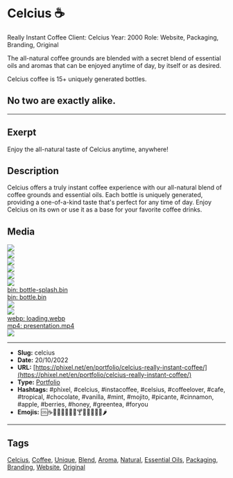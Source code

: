 # Celcius ☕
Really Instant Coffee
Client: Celcius
Year: 2000
Role: Website, Packaging, Branding, Original

The all-natural coffee grounds are blended with a secret blend of essential oils and aromas that can be enjoyed anytime of day, by itself or as desired.

Celcius coffee is 15+ uniquely generated bottles.
## No two are exactly alike.
------------
## Exerpt
Enjoy the all-natural taste of Celcius anytime, anywhere!
## Description
Celcius offers a truly instant coffee experience with our all-natural blend of coffee grounds and essential oils. Each bottle is uniquely generated, providing a one-of-a-kind taste that's perfect for any time of day. Enjoy Celcius on its own or use it as a base for your favorite coffee drinks.
## Media
<img src="media/51e8a9e8/celcius-bar-cut.jpg" loading="lazy"><br>
<img src="media/96e90ad5/celcius-bar.jpg" loading="lazy"><br>
<img src="media/fe5ca1ee/celcius-beach.jpg" loading="lazy"><br>
<img src="media/46e6ca5c/celcius-honey.jpg" loading="lazy"><br>
<img src="media/fb299afb/celcius-morning-cut.jpg" loading="lazy"><br>
<img src="media/b55b3780/celcius-morning.jpg" loading="lazy"><br>
	<a href="media/a3345082/bottle-splash.bin" target="_media">bin: bottle-splash.bin</a><br>
	<a href="media/e7744bd6/bottle.bin" target="_media">bin: bottle.bin</a><br>
<img src="media/6f2adee2/all.jpg" loading="lazy"><br>
<img src="media/a4b4d0ba/amaretto.jpg" loading="lazy"><br>
	<a href="media/de6eb353/loading.webp" target="_media">webp: loading.webp</a><br>
	<a href="media/7829be52/presentation.mp4" target="_media">mp4: presentation.mp4</a><br>
<img src="media/ddd3df54/cover-celcius.jpg" loading="lazy"><br>

------------
- **Slug:** celcius
- **Date:** 20/10/2022
- **URL:** [https://phixel.net/en/portfolio/celcius-really-instant-coffee/](https://phixel.net/en/portfolio/celcius-really-instant-coffee/)
- **Type:** [Portfolio](#portfolio)
- **Hashtags:** #phixel, #celcius, #instacoffee, #celsius, #coffeelover, #cafe, #tropical, #chocolate, #vanilla, #mint, #mojito, #picante, #cinnamon, #apple, #berries, #honey, #greentea, #foryou
- **Emojis:** 🆒☕🥤🍵🌴🍫🍧🌿🍸🍾🥧🍎🍒🍯🌶️

------------
## Tags
[Celcius](#celcius), [Coffee](#coffee), [Unique](#unique), [Blend](#blend), [Aroma](#aroma), [Natural](#natural), [Essential Oils](#essential-oils), [Packaging](#packaging), [Branding](#branding), [Website](#website), [Original](#original)
